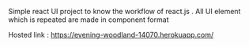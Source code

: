 Simple react UI project to know the workflow of react.js .
All UI element which is repeated are made in component format

Hosted link : https://evening-woodland-14070.herokuapp.com/
